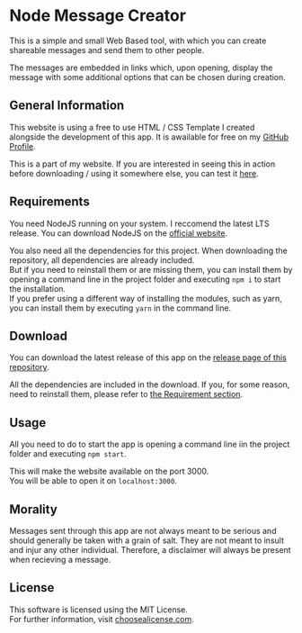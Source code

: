 # Node Message Creator

This is a simple and small Web Based tool, with which you can create shareable messages and send them to other people.

The messages are embedded in links which, upon opening, display the message with some additional options that can be chosen during creation.

## General Information

This website is using a free to use HTML / CSS Template I created alongside the development of this app. It is awailable for free on my [GitHub Profile](https://github.com/Tomentos).

This is a part of my website. If you are interested in seeing this in action before downloading / using it somewhere else, you can test it [here](https://www.tomentos.com).

## Requirements
You need NodeJS running on your system. I reccomend the latest LTS release. You can download NodeJS on the [official website](https://nodejs.org/en/download/).

You also need all the dependencies for this project. When downloading the repository, all dependencies are already included.<br>But if you need to reinstall them or are missing them, you can install them by opening a command line in the project folder and executing `npm i` to start the installation.<br>If you prefer using a different way of installing the modules, such as yarn, you can install them by executing `yarn` in the command line.

## Download

You can download the latest release of this app on the [release page of this repository](https://github.com/Tomentos/Node-MessageCreator/releases).

All the dependencies are included in the download. If you, for some reason, need to reinstall them, please refer to [the Requirement section](https://github.com/Tomentos/Node-MessageCreator#Requirements).

## Usage

All you need to do to start the app is opening a command line iin the project folder and executing `npm start`.

This will make the website available on the port 3000.<br>You will be able to open it on `localhost:3000`.

## Morality

Messages sent through this app are not always meant to be serious and should generally be taken with a grain of salt. They are not meant to insult and injur any other individual. Therefore, a disclaimer will always be present when recieving a message.

## License

This software is licensed using the MIT License.<br>For further information, visit [choosealicense.com](https://choosealicense.com/licenses/mit/).